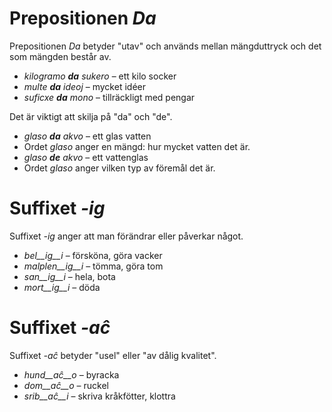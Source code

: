 # Prepositionen *Da*

Prepositionen *Da* betyder "utav" och används mellan mängduttryck och det som mängden består av.

- *kilogramo __da__ sukero* – ett kilo socker
- *multe __da__ ideoj* – mycket idéer 
- *suficxe __da__ mono* – tillräckligt med pengar 

Det är viktigt att skilja på "da" och "de". 

- *glaso __da__ akvo* – ett glas vatten 
 - Ordet *glaso* anger en mängd: hur mycket vatten det är.
- *glaso __de__ akvo* – ett vattenglas
 - Ordet *glaso* anger vilken typ av föremål det är.

# Suffixet *-ig*

 Suffixet *-ig* anger att man förändrar eller påverkar något. 

- *bel__ig__i* – försköna, göra vacker
- *malplen__ig__i* – tömma, göra tom
- *san__ig__i* – hela, bota
- *mort__ig__i* – döda

# Suffixet *-aĉ*

Suffixet *-aĉ* betyder "usel" eller "av dålig kvalitet".

- *hund__aĉ__o* – byracka
- *dom__aĉ__o* – ruckel
- *srib__aĉ__i* – skriva kråkfötter, klottra
 
